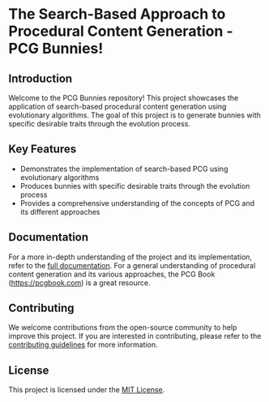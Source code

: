 # The Search-Based Approach to Procedural Content Generation - PCG Bunnies!

## Introduction

Welcome to the PCG Bunnies repository! This project showcases the application of search-based procedural content generation using evolutionary algorithms. The goal of this project is to generate bunnies with specific desirable traits through the evolution process.

## Key Features
- Demonstrates the implementation of search-based PCG using evolutionary algorithms
- Produces bunnies with specific desirable traits through the evolution process
- Provides a comprehensive understanding of the concepts of PCG and its different approaches

## Documentation

For a more in-depth understanding of the project and its implementation, refer to the [full documentation](https://mattbuske.github.io/pcg-bunny/). For a general understanding of procedural content generation and its various approaches, the PCG Book (https://pcgbook.com) is a great resource.

## Contributing

We welcome contributions from the open-source community to help improve this project. If you are interested in contributing, please refer to the [contributing guidelines](CONTRIBUTING.md) for more information.

## License

This project is licensed under the [MIT License](LICENSE.md).
